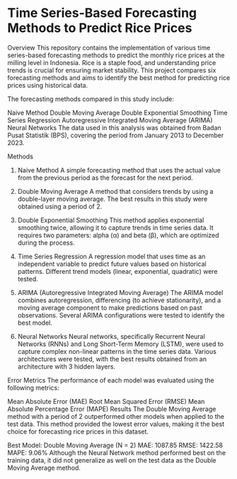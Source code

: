 # Time Series-Based Forecasting Methods to Predict Rice Prices
Overview
This repository contains the implementation of various time series-based forecasting methods to predict the monthly rice prices at the milling level in Indonesia. Rice is a staple food, and understanding price trends is crucial for ensuring market stability. This project compares six forecasting methods and aims to identify the best method for predicting rice prices using historical data.

The forecasting methods compared in this study include:

Naive Method
Double Moving Average
Double Exponential Smoothing
Time Series Regression
Autoregressive Integrated Moving Average (ARIMA)
Neural Networks
The data used in this analysis was obtained from Badan Pusat Statistik (BPS), covering the period from January 2013 to December 2023.

Methods
1. Naive Method
A simple forecasting method that uses the actual value from the previous period as the forecast for the next period.

2. Double Moving Average
A method that considers trends by using a double-layer moving average. The best results in this study were obtained using a period of 2.

3. Double Exponential Smoothing
This method applies exponential smoothing twice, allowing it to capture trends in time series data. It requires two parameters: alpha (α) and beta (β), which are optimized during the process.

4. Time Series Regression
A regression model that uses time as an independent variable to predict future values based on historical patterns. Different trend models (linear, exponential, quadratic) were tested.

5. ARIMA (Autoregressive Integrated Moving Average)
The ARIMA model combines autoregression, differencing (to achieve stationarity), and a moving average component to make predictions based on past observations. Several ARIMA configurations were tested to identify the best model.

6. Neural Networks
Neural networks, specifically Recurrent Neural Networks (RNNs) and Long Short-Term Memory (LSTM), were used to capture complex non-linear patterns in the time series data. Various architectures were tested, with the best results obtained from an architecture with 3 hidden layers.

Error Metrics
The performance of each model was evaluated using the following metrics:

Mean Absolute Error (MAE)
Root Mean Squared Error (RMSE)
Mean Absolute Percentage Error (MAPE)
Results
The Double Moving Average method with a period of 2 outperformed other models when applied to the test data. This method provided the lowest error values, making it the best choice for forecasting rice prices in this dataset.

Best Model: Double Moving Average (N = 2)
MAE: 1087.85
RMSE: 1422.58
MAPE: 9.06%
Although the Neural Network method performed best on the training data, it did not generalize as well on the test data as the Double Moving Average method.
